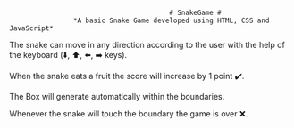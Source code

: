                                             # SnakeGame #
                    *A basic Snake Game developed using HTML, CSS and JavaScript*
                    
The snake can move in any direction according to the user with the help of the keyboard (⬇️, ⬆️, ⬅️, ➡️ keys).

When the snake eats a fruit the score will increase by 1 point ✔️.

The Box will generate automatically within the boundaries.

Whenever the snake will touch the boundary the game is over ❌.
